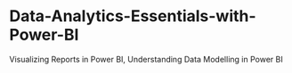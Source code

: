 # Data-Analytics-Essentials-with-Power-BI
Visualizing Reports in Power BI, 
Understanding Data Modelling in Power BI


